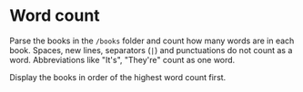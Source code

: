 # Word count

Parse the books in the `/books` folder and count how many words are in each book. Spaces, new lines, separators (`|`) and punctuations do not count as a word. Abbreviations like "It's", "They're" count as one word.

Display the books in order of the highest word count first.
